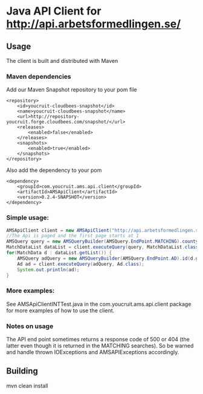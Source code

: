 Java API Client for http://api.arbetsformedlingen.se/
=====================================================

Usage
-----

The client is built and distributed with Maven
### Maven dependencies
Add our Maven Snapshot repository to your pom file
```
<repository>
    <id>youcruit-cloudbees-snapshot</id>
    <name>youcruit-cloudbees-snapshot</name>
    <url>http://repository-youcruit.forge.cloudbees.com/snapshot/</url>
    <releases>
        <enabled>false</enabled>
    </releases>
    <snapshots>
        <enabled>true</enabled>
    </snapshots>
</repository>
```

Also add the dependency to your pom
```
<dependency>
    <groupId>com.youcruit.ams.api.client</groupId>
    <artifactId>AMSApiClient</artifactId>
    <version>0.2.4-SNAPSHOT</version>
</dependency>
```

### Simple usage:

```java
AMSApiClient client = new AMSApiClient("http://api.arbetsformedlingen.se");
//The Api is paged and the first page starts at 1
AMSQuery query = new AMSQueryBuilder(AMSQuery.EndPoint.MATCHING).county(County.VARMLAND).page(1).build();
MatchDataList dataList = client.executeQuery(query, MatchDataList.class);
for(MatchData d : dataList.getList()) {
	AMSQuery adQuery = new AMSQueryBuilder(AMSQuery.EndPoint.AD).id(d.getAdId()).build();
	Ad ad = client.executeQuery(adQuery, Ad.class);
	System.out.println(ad);
}
```

### More examples:
See AMSApiClientINTTest.java in the com.youcruit.ams.api.client package for more examples of how to use the client.

### Notes on usage
The API end point sometimes returns a response code of 500 or 404 (the latter even though it is returned in the MATCHING searches).
So be warned and handle thrown IOExceptions and AMSAPIExceptions accordingly.

Building
--------

mvn clean install
